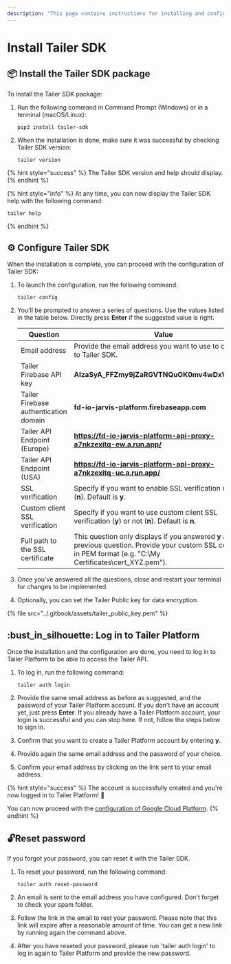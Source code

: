 ```yaml
---
description: "This page contains instructions for installing and configuring Tailer\_SDK, and logging in to Tailer\_Platform."
---
```


# Install Tailer SDK

## :package: Install the Tailer SDK package

To install the Tailer SDK package:

1.  Run the following command in Command Prompt (Windows) or in a terminal (macOS/Linux):

    ```
    pip3 install tailer-sdk
    ```
2.  When the installation is done, make sure it was successful by checking Tailer SDK version:

    ```
    tailer version
    ```

{% hint style="success" %}
The Tailer SDK version and help should display.
{% endhint %}

{% hint style="info" %}
At any time, you can now display the Tailer SDK help with the following command:

```
tailer help
```
{% endhint %}

## :gear: Configure Tailer SDK

When the installation is complete, you can proceed with the configuration of Tailer SDK:

1.  To launch the configuration, run the following command:

    ```
    tailer config
    ```
2.  You'll be prompted to answer a series of questions. Use the values listed in the table below. Directly press **Enter** if the suggested value is right.

    | Question                              | Value                                                                                                                                                                    |
    | ------------------------------------- | ------------------------------------------------------------------------------------------------------------------------------------------------------------------------ |
    | Email address                         | Provide the email address you want to use to connect to Tailer SDK.                                                                                                      |
    | Tailer Firebase API key               | **AIzaSyA\_FFZmy9jZaRGVTNQuOK0mv4wDxWOKScQ**                                                                                                                             |
    | Tailer Firebase authentication domain | **fd-io-jarvis-platform.firebaseapp.com**                                                                                                                                |
    | Tailer API Endpoint (Europe)          | **https://fd-io-jarvis-platform-api-proxy-a7nkzexitq-ew.a.run.app/**                                                                                                     |
    | Tailer API Endpoint (USA)             | **https://fd-io-jarvis-platform-api-proxy-a7nkzexitq-uc.a.run.app/**                                                                                                     |
    | SSL verification                      | Specify if you want to enable SSL verification (**y**) or not (**n**). Default is **y**.                                                                                 |
    | Custom client SSL verification        | Specify if you want to use custom client SSL verification (**y**) or not (**n**). Default is **n**.                                                                      |
    | Full path to the SSL certificate      | This question only displays if you answered **y** at the previous question. Provide your custom SSL certificate in PEM format (e.g. "C:\My Certificates\cert\_XYZ.pem"). |
3. Once you've answered all the questions, close and restart your terminal for changes to be implemented.
4. Optionally, you can set the Tailer Public key for data encryption.

{% file src="../.gitbook/assets/tailer_public_key.pem" %}

## :bust\_in\_silhouette: Log in to Tailer Platform

Once the installation and the configuration are done, you need to log in to Tailer Platform to be able to access the Tailer API.

1.  To log in, run the following command:

    ```
    tailer auth login
    ```
2. Provide the same email address as before as suggested, and the password of your Tailer Platform account. If you don't have an account yet, just press **Enter**. If you already have a Tailer Platform account, your login is successful and you can stop here. If not, follow the steps below to sign in.
3. Confirm that you want to create a Tailer Platform account by entering **y**.
4. Provide again the same email address and the password of your choice.
5. Confirm your email address by clicking on the link sent to your email address.

{% hint style="success" %}
The account is successfully created and you're now logged in to Tailer Platform! :tada:

You can now proceed with the [configuration of Google Cloud Platform](set-up-google-cloud-platform.md).
{% endhint %}

## :unlock:Reset password

If you forgot your password, you can reset it with the Tailer SDK.

1.  To reset your password, run the following command:

    ```
    tailer auth reset-password
    ```
2. An email is sent to the email address you have configured. Don't forget to check your spam folder.
3. Follow the link in the email to rest your password. Please note that this link will expire after a reasonable amount of time. You can get a new link by running again the command above.
4. After you have reseted your password, please run 'tailer auth login' to log in again to Tailer Platform and provide the new password.
